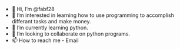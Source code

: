 - 👋 Hi, I’m @fabf28
- 👀 I’m interested in learning how to use programming to accomplish differant tasks and make money.
- 🌱 I’m currently learning python.
- 💞️ I’m looking to collaborate on python programs.
- 📫 How to reach me - Email

<!---
fabf28/fabf28 is a ✨ special ✨ repository because its `README.md` (this file) appears on your GitHub profile.
You can click the Preview link to take a look at your changes.
--->
